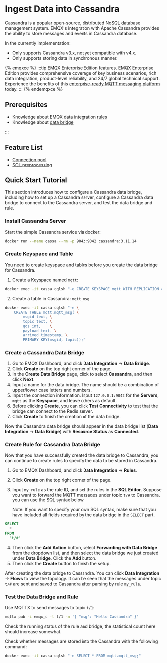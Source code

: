 # Ingest Data into Cassandra

<!-- 提供一段简介，描述支数据桥接的基本工作方式、关键特性和价值，如果有局限性也应当在此处说明（如必须说明的版本限制、当前未解决的问题）。 -->

Cassandra is a popular open-source, distributed NoSQL database management system.
EMQX's integration with Apache Cassandra provides the ability to store messages and events in Cassandra database.

In the currently implementation:
- Only supports Cassandra v3.x, not yet compatible with v4.x.
- Only supports storing data in synchronous manner.

{% emqxce %}
:::tip
EMQX Enterprise Edition features. EMQX Enterprise Edition provides comprehensive coverage of key business scenarios, rich data integration, product-level reliability, and 24/7 global technical support. Experience the benefits of this [enterprise-ready MQTT messaging platform](https://www.emqx.com/en/try?product=enterprise) today.
:::
{% endemqxce %}

## Prerequisites

<!-- 根据情况编写，包含必须的前置知识点、软件版本要求、需要预先创建/初始化的操作。 -->
- Knowledge about EMQX data integration [rules](./rules.md)
- Knowledge about [data bridge](./data-bridges.md)

<!-- 列举功能或性能方面的亮点，如支持批处理、支持异步模式、双向数据桥接，链接到对应的功能介绍章节。 -->

:::

## Feature List

- [Connection pool](./data-bridges.md)
- [SQL preprocessing](./data-bridges.md)

<!--  Configuration parameters TODO 链接到配置手册对应配置章节。 -->

## Quick Start Tutorial
<!-- 从安装测试所需步骤，如果有不同的用法增加章节介绍。 -->

This section introduces how to configure a Cassandra data bridge, including how to set up a Cassandra server, configure a Cassandra data bridge to connect to the Cassandra server, and test the data bridge and rule.

### Install Cassandra Server

Start the simple Cassandra service via docker:

```bash
docker run --name cassa --rm -p 9042:9042 cassandra:3.11.14
```

### Create Keyspace and Table

You need to create keyspace and tables before you create the data bridge for Cassandra.

1. Create a Keyspace named `mqtt`:

```bash
docker exec -it cassa cqlsh "-e CREATE KEYSPACE mqtt WITH REPLICATION = {'class': 'SimpleStrategy', 'replication_factor': 1}"
```

2. Create a table in Cassandra: `mqtt_msg`

```bash
docker exec -it cassa cqlsh "-e \
    CREATE TABLE mqtt.mqtt_msg( \
        msgid text, \
        topic text, \
        qos int,    \
        payload text, \
        arrived timestamp, \
        PRIMARY KEY(msgid, topic));"
```

### Create a Cassandra Data Bridge

1. Go to EMQX Dashboard, and click **Data Integration** -> **Data Bridge**.
2. Click **Create** on the top right corner of the page.
3. In the **Create Data Bridge** page, click to select **Cassandra**, and then click **Next**.
4. Input a name for the data bridge. The name should be a combination of upper/lower case letters and numbers.
5. Input the connection information. Input `127.0.0.1:9042` for the **Servers**, `mqtt` as the **Keyspace**, and leave others as default.
6. Before clicking **Create**, you can click **Test Connectivity** to test that the bridge can connect to the Redis server.
7. Click **Create** to finish the creation of the data bridge. 

Now the Cassandra data bridge should appear in the data bridge list (**Data Integration** -> **Data Bridge**) with **Resource Status** as **Connected**. 

### Create Rule for Cassandra Data Bridge

Now that you have successfully created the data bridge to Cassandra, you can continue to create rules to specify the data to be stored in Cassandra. 

1. Go to EMQX Dashboard, and click **Data Integration** -> **Rules**.

2. Click **Create** on the top right corner of the page.

3. Input `my_rule` as the rule ID, and set the rules in the **SQL Editor**. Suppose you want to forward the MQTT messages under topic `t/#` to Cassandra, you can use the SQL syntax below. 

   Note: If you want to specify your own SQL syntax, make sure that you have included all fields required by the data bridge in the `SELECT` part.

  ```sql
  SELECT 
    *
  FROM
    "t/#"
  ```

4. Then click the **Add Action** button, select **Forwarding with Data Bridge** from the dropdown list, and then select the data bridge we just created under **Data Bridge**. Click the **Add** button. 
6. Then click the **Create** button to finish the setup. 

After creating the data bridge to Cassandra. You can click **Data Integration** -> **Flows** to view the topology. It can be seen that the messages under topic `t/#`  are sent and saved to Cassandra after parsing by rule `my_rule`.

### Test the Data Bridge and Rule

Use MQTTX to send messages to topic  `t/1`:

```bash
mqttx pub -i emqx_c -t t/1 -m '{ "msg": "Hello Cassandra" }'
```

Check the running status of the rule and bridge, the statistical count here should increase somewhat.

Check whether messages are stored into the Cassandra with the following command:

```bash
docker exec -it cassa cqlsh "-e SELECT * FROM mqtt.mqtt_msg;"
```
